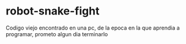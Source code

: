 # robot-snake-fight
Codigo viejo encontrado en una pc, de la epoca en la que aprendia a programar, prometo algun dia terminarlo
